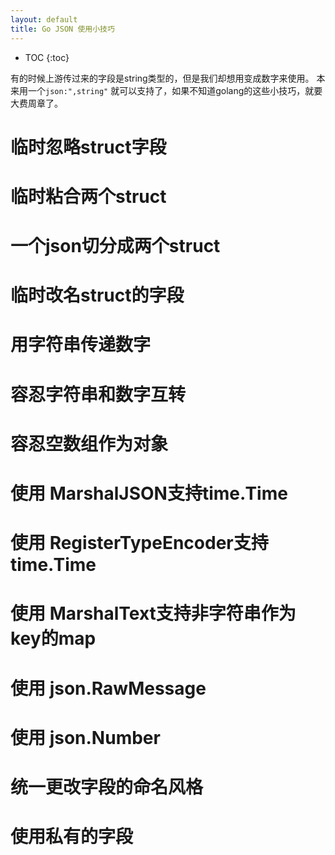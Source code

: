 ```yaml
---
layout: default
title: Go JSON 使用小技巧
---
```


* TOC
{:toc}

有的时候上游传过来的字段是string类型的，但是我们却想用变成数字来使用。
本来用一个`json:",string"` 就可以支持了，如果不知道golang的这些小技巧，就要大费周章了。

# 临时忽略struct字段
# 临时粘合两个struct
# 一个json切分成两个struct
# 临时改名struct的字段
# 用字符串传递数字
# 容忍字符串和数字互转
# 容忍空数组作为对象
# 使用 MarshalJSON支持time.Time
# 使用 RegisterTypeEncoder支持time.Time
# 使用 MarshalText支持非字符串作为key的map
# 使用 json.RawMessage
# 使用 json.Number
# 统一更改字段的命名风格
# 使用私有的字段
